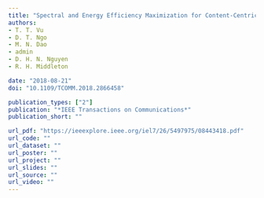 ```yaml
---
title: "Spectral and Energy Efficiency Maximization for Content-Centric C-RANs with Edge Caching"
authors:
- T. T. Vu
- D. T. Ngo
- M. N. Dao
- admin
- D. H. N. Nguyen
- R. H. Middleton

date: "2018-08-21"
doi: "10.1109/TCOMM.2018.2866458"

publication_types: ["2"]
publication: "*IEEE Transactions on Communications*"
publication_short: ""

url_pdf: "https://ieeexplore.ieee.org/iel7/26/5497975/08443418.pdf"
url_code: ""
url_dataset: ""
url_poster: ""
url_project: ""
url_slides: ""
url_source: ""
url_video: ""
---
```

